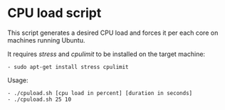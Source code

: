 # CPU load script 

This script generates a desired CPU load and forces it per each core on 
machines running Ubuntu.

It requires *stress* and *cpulimit* to be installed on the target machine:

	- sudo apt-get install stress cpulimit

Usage: 

	- ./cpuload.sh [cpu load in percent] [duration in seconds]
	- ./cpuload.sh 25 10
